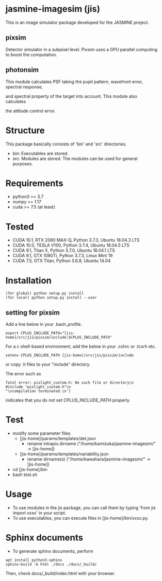 # jasmine-imagesim (jis)
This is an image simulator package developed for the JASMINE project.

## pixsim
Detector simulator in a subpixel level. Pixsim uses a GPU parallel computing to boost the computation.

## photonsim
This module calculates PSF taking the pupil pattern, wavefront error, spectral response, 

and spectral property of the target into account. This module also calculates

the attitude control error.

# Structure
This package basically consists of 'bin' and 'src' directories.
- bin: Executables are stored.
- src: Modules are stored. The modules can be used for general purposes.

# Requirements
- python3 >= 3.7
- numpy >= 1.17
- cuda >= 7.5 (at least)

# Tested

- CUDA 10.1, RTX 2080 MAX-Q, Python 3.7.3,  Ubuntu 18.04.3 LTS
- CUDA 10.0, TESLA V100, Python 3.7.4, Ubuntu 18.04.5 LTS
- CUDA 9.1, Titan X, Python 3.7.0, Ubuntu 18.04.1 LTS
- CUDA 9.1, GTX 1080Ti, Python 3.7.3, Linux Mint 19
- CUDA 7.5, GTX Titan, Python 3.6.8, Ubuntu 14.04

# Installation

```
(for global) python setup.py install
(for local) python setup.py install --user
```

## setting for pixsim
Add a line below in your .bash_profile.

```
export CPLUS_INCLUDE_PATH="[jis-home]/src/jis/pixsim/include:$CPLUS_INCLUDE_PATH"
```

For a c shell-based environment, add the below in your .cshrc or .tcsrh etc.
```
setenv CPLUS_INCLUDE_PATH [jis-home]/src/jis/pixsim/include
```
or copy .h files to your "include" directory.


The error such as 
```
fatal error: pixlight_custom.h: No such file or directory\n     #include "pixlight_custom.h"\n                                 ^\ncompilation terminated.\n']
```
indicates that you do not set CPLUS_INCLUDE_PATH properly.

# Test
- modify some parameter files.
  - [jis-home]/params/templates/det.json
    - rename intrapix.dirname ("/home/kamizuka/jasmine-imagesim/" -> [jis-home])
  - [jis-home]/params/templates/variability.json
    - rename dirname(s) ("/home/kawahara/jasmine-imagesim/" -> [jis-home])
- cd [jis-home]/bin
- bash test.sh

# Usage
- To use modules in the jis package, you can call them by typing 'from jis import xxxx' in your script.
- To use executables, you can execute files in [jis-home]/bin/xxxx.py.

# Sphinx documents
- To generate sphinx documents, perform

```
apt install python3-sphinx
sphinx-build -b html ./docs ./docs/_build/
```

Then, check docs/_build/index.html with your browser.
